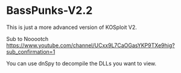 # BassPunks-V2.2
This is just a more advanced version of KOSploit V2.

Sub to Nooootch
https://www.youtube.com/channel/UCxx9L7CaOGasYKP9TXe9hig?sub_confirmation=1

You can use dnSpy to decompile the DLLs you want to view.
